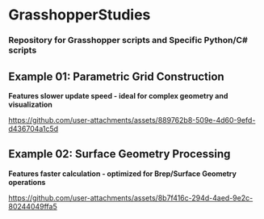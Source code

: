 # GrasshopperStudies

### Repository for Grasshopper scripts and Specific Python/C# scripts

## Example 01: Parametric Grid Construction
**Features slower update speed - ideal for complex geometry and visualization**

https://github.com/user-attachments/assets/889762b8-509e-4d60-9efd-d436704a1c5d





## Example 02: Surface Geometry Processing
**Features faster calculation - optimized for Brep/Surface Geometry operations**

https://github.com/user-attachments/assets/8b7f416c-294d-4aed-9e2c-80244049ffa5

